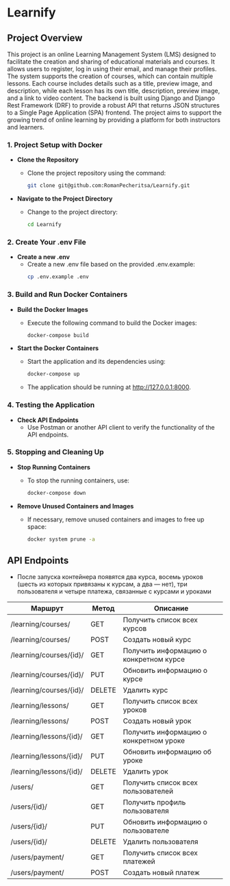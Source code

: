 # Learnify

## Project Overview

This project is an online Learning Management System (LMS) designed to facilitate the creation and sharing of educational materials and courses. It allows users to register, log in using their email, and manage their profiles. The system supports the creation of courses, which can contain multiple lessons. Each course includes details such as a title, preview image, and description, while each lesson has its own title, description, preview image, and a link to video content. The backend is built using Django and Django Rest Framework (DRF) to provide a robust API that returns JSON structures to a Single Page Application (SPA) frontend. The project aims to support the growing trend of online learning by providing a platform for both instructors and learners.

### 1. Project Setup with Docker

- **Clone the Repository**
  - Clone the project repository using the command:
    ```bash
    git clone git@github.com:RomanPecheritsa/Learnify.git
    ```

- **Navigate to the Project Directory**
  - Change to the project directory:
    ```bash
    cd Learnify
    ```
### 2. Create Your .env File

- **Create a new .env**
  - Create a new .env file based on the provided .env.example:
    ```bash
    cp .env.example .env
    ```

### 3. Build and Run Docker Containers

- **Build the Docker Images**
  - Execute the following command to build the Docker images:
    ```bash
    docker-compose build
    ```

- **Start the Docker Containers**
  - Start the application and its dependencies using:
    ```bash
    docker-compose up
    ```
  
  - The application should be running at http://127.0.0.1:8000.

### 4. Testing the Application

- **Check API Endpoints**
  - Use Postman or another API client to verify the functionality of the API endpoints.


### 5. Stopping and Cleaning Up

- **Stop Running Containers**
  - To stop the running containers, use:
    ```bash
    docker-compose down
    ```

- **Remove Unused Containers and Images**
  - If necessary, remove unused containers and images to free up space:
    ```bash
    docker system prune -a
    ```
    
## API Endpoints
- После запуска контейнера появятся два курса, восемь уроков (шесть из которых привязаны к курсам, а два — нет), три пользователя и четыре платежа, связанные с курсами и уроками

| **Маршрут**        | **Метод** | **Описание**                                           |  
|--------------------|-----------|--------------------------------------------------------|  
| /learning/courses/ | GET       | Получить список всех курсов                           |  
| /learning/courses/      | POST      | Создать новый курс                                     |  
| /learning/courses/{id}/ | GET       | Получить информацию о конкретном курсе                |  
| /learning/courses/{id}/ | PUT       | Обновить информацию о курсе                           |  
| /learning/courses/{id}/ | DELETE    | Удалить курс                                          |  
| /learning/lessons/      | GET       | Получить список всех уроков                           |  
| /learning/lessons/      | POST      | Создать новый урок                                     |  
| /learning/lessons/{id}/ | GET       | Получить информацию о конкретном уроке                |  
| /learning/lessons/{id}/ | PUT       | Обновить информацию об уроке                          |  
| /learning/lessons/{id}/ | DELETE    | Удалить урок                                          |  
| /users/            | GET       | Получить список всех пользователей                    |  
| /users/{id}/       | GET       | Получить профиль пользователя                         |  
| /users/{id}/       | PUT       | Обновить информацию о пользователе                    |  
| /users/{id}/       | DELETE    | Удалить пользователя                                  |  
| /users/payment/    | GET       | Получить список всех платежей                         |  
| /users/payment/    | POST      | Создать новый платеж                                  |  
